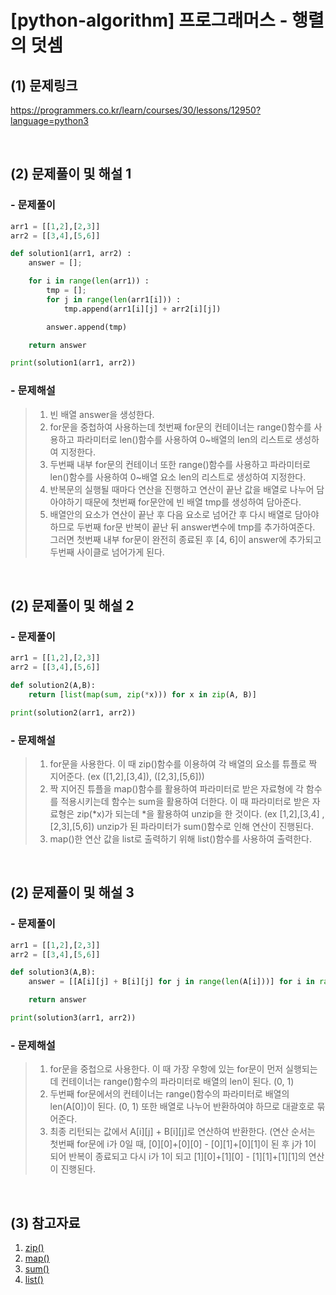 # [python-algorithm] 프로그래머스 - 행렬의 덧셈

## (1) 문제링크

<a href="https://programmers.co.kr/learn/courses/30/lessons/12950?language=python3" target='_blank'>https://programmers.co.kr/learn/courses/30/lessons/12950?language=python3</a>

<br>

## (2) 문제풀이 및 해설 1

### - 문제풀이

```python
arr1 = [[1,2],[2,3]]
arr2 = [[3,4],[5,6]]

def solution1(arr1, arr2) :
    answer = [];

    for i in range(len(arr1)) :
        tmp = [];
        for j in range(len(arr1[i])) :
            tmp.append(arr1[i][j] + arr2[i][j])

        answer.append(tmp)

    return answer

print(solution1(arr1, arr2))
```

### - 문제해설

> 1.  빈 배열 answer을 생성한다.<br>
> 2.  for문을 중첩하여 사용하는데 첫번째 for문의 컨테이너는 range()함수를 사용하고 파라미터로 len()함수를 사용하여 0~배열의 len의 리스트로 생성하여 지정한다.<br>
> 3.  두번째 내부 for문의 컨테이너 또한 range()함수를 사용하고 파라미터로 len()함수를 사용하여 0~배열 요소 len의 리스트로 생성하여 지정한다.<br>
> 4.  반복문의 실행될 때마다 연산을 진행하고 연산이 끝난 값을 배열로 나누어 담아야하기 때문에 첫번째 for문안에 빈 배열 tmp를 생성하여 담아준다.<br>
> 5.  배열안의 요소가 연산이 끝난 후 다음 요소로 넘어간 후 다시 배열로 담아야하므로 두번째 for문 반복이 끝난 뒤 answer변수에 tmp를 추가하여준다. 그러면 첫번째 내부 for문이 완전히 종료된 후 [4, 6]이 answer에 추가되고 두번째 사이클로 넘어가게 된다.

<br>

## (2) 문제풀이 및 해설 2

### - 문제풀이

```python
arr1 = [[1,2],[2,3]]
arr2 = [[3,4],[5,6]]

def solution2(A,B):
    return [list(map(sum, zip(*x))) for x in zip(A, B)]

print(solution2(arr1, arr2))
```

### - 문제해설

> 1.  for문을 사용한다. 이 때 zip()함수를 이용하여 각 배열의 요소를 튜플로 짝 지어준다. (ex ([1,2],[3,4]), ([2,3],[5,6]))<br>
> 2.  짝 지어진 튜플을 map()함수를 활용하여 파라미터로 받은 자료형에 각 함수를 적용시키는데 함수는 sum을 활용하여 더한다. 이 때 파라미터로 받은 자료형은 zip(\*x)가 되는데 \*을 활용하여 unzip을 한 것이다. (ex [1,2],[3,4] , [2,3],[5,6]) unzip가 된 파라미터가 sum()함수로 인해 연산이 진행된다.<br>
> 3.  map()한 연산 값을 list로 출력하기 위해 list()함수를 사용하여 출력한다.

<br>

## (2) 문제풀이 및 해설 3

### - 문제풀이

```python
arr1 = [[1,2],[2,3]]
arr2 = [[3,4],[5,6]]

def solution3(A,B):
    answer = [[A[i][j] + B[i][j] for j in range(len(A[i]))] for i in range(len(A))]

    return answer

print(solution3(arr1, arr2))
```

### - 문제해설

> 1.  for문을 중첩으로 사용한다. 이 때 가장 우항에 있는 for문이 먼저 실행되는데 컨테이너는 range()함수의 파라미터로 배열의 len이 된다. (0, 1)<br>
> 2.  두번째 for문에서의 컨테이너는 range()함수의 파라미터로 배열의 len(A[0])이 된다. (0, 1) 또한 배열로 나누어 반환하여야 하므로 대괄호로 묶어준다.<br>
> 3.  최종 리턴되는 값에서 A[i][j] + B[i][j]로 연산하여 반환한다. (연산 순서는 첫번째 for문에 i가 0일 때, [0][0]+[0][0] - [0][1]+[0][1]이 된 후 j가 1이 되어 반복이 종료되고 다시 i가 1이 되고 [1][0]+[1][0] - [1][1]+[1][1]의 연산이 진행된다.

<br>

## (3) 참고자료

1. <a href="https://www.daleseo.com/python-zip/" target='_blank'>zip()</a><br>
2. <a href="https://dojang.io/mod/page/view.php?id=2286" target='_blank'>map()</a>
3. <a href="https://codechacha.com/ko/python-sum/" target='_blank'>sum()</a>
4. <a href="https://docs.python.org/ko/3/library/stdtypes.html#list" target='_blank'>list()</a>
